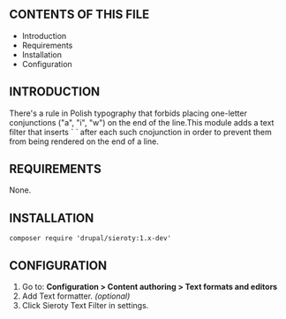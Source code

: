 CONTENTS OF THIS FILE
---------------------
   
 * Introduction
 * Requirements
 * Installation
 * Configuration
 
INTRODUCTION
------------
<p>There's a rule in Polish typography that forbids 
placing one-letter conjunctions ("a", "i", "w") on the 
end of the line.This module adds a text filter that 
inserts `&nbsp;` after each such cnojunction in order 
to prevent them from being rendered on the end of a line.<p>
   
REQUIREMENTS
------------
None.

INSTALLATION
------------

<code>composer require 'drupal/sieroty:1.x-dev'</code>

CONFIGURATION
------------
<ol>
<li>Go to: <b>Configuration > Content authoring > 
Text formats and editors</b></li>
<li>Add Text formatter. <i>(optional)</i></li>
<li>Click Sieroty Text Filter in settings.</li>
</ol>
